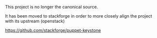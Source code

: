 This project is no longer the canonical source.

It has been moved to stackforge in order to more closely align the project with its upstream (openstack)

https://github.com/stackforge/puppet-keystone
